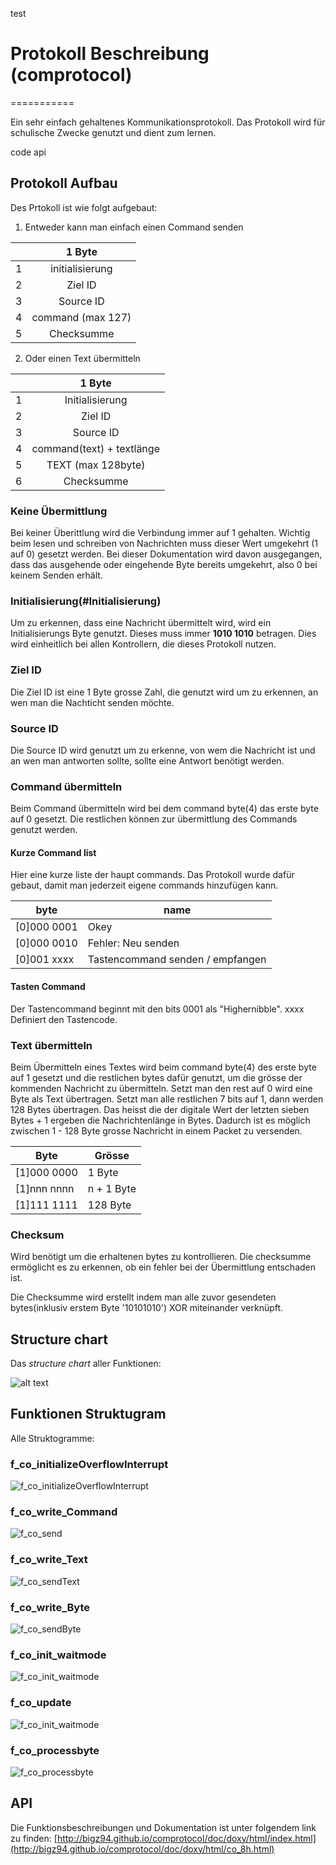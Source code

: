 ﻿test
# Protokoll Beschreibung (comprotocol)
===========

Ein sehr einfach gehaltenes Kommunikationsprotokoll. Das Protokoll wird für schulische Zwecke genutzt und dient zum lernen.

code api

## Protokoll Aufbau

Des Prtokoll ist wie folgt aufgebaut:

1. Entweder kann man einfach einen Command senden

|| 1 Byte              |
|--:| :-----------------: |
|1| initialisierung     |
|2| Ziel ID             |
|3| Source ID           |
|4| command (max 127)   |
|5| Checksumme          |

2. Oder einen Text übermitteln

|| 1 Byte               |
|--:| :---------------: |
|1| Initialisierung    |
|2| Ziel ID             |
|3| Source ID           |
|4| command(text) + textlänge  |
|5| TEXT (max 128byte)  |
|6| Checksumme          |

### Keine Übermittlung

Bei keiner Überittlung wird die Verbindung immer auf 1 gehalten.
Wichtig beim lesen und schreiben von Nachrichten muss dieser Wert umgekehrt (1 auf 0) gesetzt werden.
Bei dieser Dokumentation wird davon ausgegangen, dass das ausgehende oder eingehende Byte bereits umgekehrt, also 0 bei keinem Senden erhält.

### Initialisierung(#Initialisierung)

Um zu erkennen, dass eine Nachricht übermittelt wird, wird ein Initialisierungs Byte genutzt.
Dieses muss immer **1010 1010** betragen. Dies wird einheitlich bei allen Kontrollern, die dieses Protokoll nutzen.

### Ziel ID

Die Ziel ID ist eine 1 Byte grosse Zahl, die genutzt wird um zu erkennen, an wen man die Nachticht senden möchte.

### Source ID 

Die Source ID wird genutzt um zu erkenne, von wem die Nachricht ist und an wen man antworten sollte, sollte eine Antwort benötigt werden.

### Command übermitteln

Beim Command übermitteln wird bei dem command byte(4) das erste byte auf 0 gesetzt. Die restlichen können zur übermittlung des Commands genutzt werden.

#### Kurze Command list

Hier eine kurze liste der haupt commands. Das Protokoll wurde dafür gebaut, damit man jederzeit eigene commands hinzufügen kann.

| byte | name |
| ---- | ---- |
| [0]000 0001 | Okey |
| [0]000 0010 | Fehler: Neu senden |
| [0]001 xxxx | Tastencommand senden / empfangen |

#### Tasten Command

Der Tastencommand beginnt mit den bits 0001 als "Highernibble". xxxx Definiert den Tastencode.

### Text übermitteln

Beim Übermitteln eines Textes wird beim command byte(4) des erste byte auf 1 gesetzt und die restlichen bytes 
dafür genutzt, um die grösse der kommenden Nachricht zu übermitteln. Setzt man den rest auf 0 wird eine Byte als
Text übertragen. Setzt man alle restlichen 7 bits auf 1, dann werden 128 Bytes übertragen. Das heisst die der digitale 
Wert der letzten sieben Bytes + 1 ergeben die Nachrichtenlänge in Bytes. Dadurch ist es möglich zwischen 1 - 128 Byte
grosse Nachricht in einem Packet zu versenden.

| Byte | Grösse |
| ---- | ---- |
| [1]000 0000 | 1 Byte |
| [1]nnn nnnn | n + 1 Byte |
| [1]111 1111 | 128 Byte |

### Checksum

Wird benötigt um die erhaltenen bytes zu kontrollieren. Die checksumme ermöglicht es zu erkennen, ob ein fehler bei der Übermittlung entschaden ist.

Die Checksumme wird erstellt indem man alle zuvor gesendeten bytes(inklusiv erstem Byte '10101010') XOR miteinander verknüpft.

## Structure chart

Das *structure chart* aller Funktionen:

![alt text](./images/Comprotocol_structurechart.png "structure chart")


## Funktionen Struktugram

Alle Struktogramme:

### f_co_initializeOverflowInterrupt

![f_co_initializeOverflowInterrupt](./images/strg/f_co_initializeOverlowInterrupt.PNG "f_co_initializeOverflowInterrupt")

### f_co_write_Command

![f_co_send](./images/strg/f_co_write_Command.PNG "f_co_write_Command")

### f_co_write_Text

![f_co_sendText](./images/strg/f_co_write_Text.PNG "f_co_write_Text")

### f_co_write_Byte

![f_co_sendByte](./images/strg/f_co_write_Byte.PNG "f_co_write_Byte")

### f_co_init_waitmode

![f_co_init_waitmode](./images/strg/f_co_init_waitmode.PNG "f_co_init_waitmode")

### f_co_update

![f_co_init_waitmode](./images/strg/f_co_update.PNG "f_co_update")

### f_co_processbyte

![f_co_processbyte](./images/strg/f_co_processbyte.PNG "f_co_processbyte")


## API

Die Funktionsbeschreibungen und Dokumentation ist unter folgendem link zu finden:
[http://bigz94.github.io/comprotocol/doc/doxy/html/index.html](http://bigz94.github.io/comprotocol/doc/doxy/html/co_8h.html)
